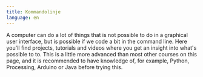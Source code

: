 ```yaml
---
title: Kommandolinje
language: en
---
```


A computer can do a lot of things that is not possible to do in a graphical
user interface, but is possible if we code a bit in the command line. Here
you'll find projects, tutorials and videos where you get an insight into what's
possible to to. This is a little more advanced than most other courses on
this page, and it is recommended to have knowledge of, for example, Python,
Processing, Arduino or Java before trying this.
